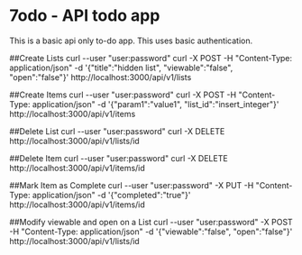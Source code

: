# 7odo - API todo app

This is a basic api only to-do app. This uses basic authentication.

##Create Lists
curl --user "user:password" curl -X POST -H "Content-Type: application/json" -d '{"title":"hidden list", "viewable":"false", "open":"false"}' http://localhost:3000/api/v1/lists

##Create Items
curl --user "user:password" curl -X POST -H "Content-Type: application/json" -d '{"param1":"value1", "list_id":"insert_integer"}' http://localhost:3000/api/v1/items

##Delete List
curl --user "user:password"  curl -X DELETE http://localhost:3000/api/v1/lists/id

##Delete Item
curl --user "user:password"  curl -X DELETE http://localhost:3000/api/v1/items/id

##Mark Item as Complete
curl --user "user:password" -X PUT -H "Content-Type: application/json" -d '{"completed":"true"}' http://localhost:3000/api/v1/items/id

##Modify viewable and open on a List
curl --user "user:password" -X POST -H "Content-Type: application/json" -d '{"viewable":"false", "open":"false"}' http://localhost:3000/api/v1/lists/id
